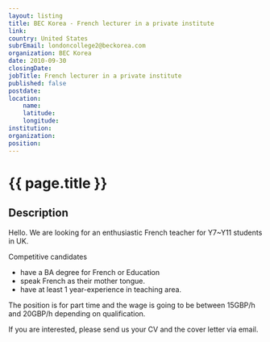 ```yaml
---
layout: listing
title: BEC Korea - French lecturer in a private institute
link:
country: United States
subrEmail: londoncollege2@beckorea.com
organization: BEC Korea 
date: 2010-09-30
closingDate: 
jobTitle: French lecturer in a private institute
published: false
postdate:
location:
    name: 
    latitude: 
    longitude: 
institution: 
organization: 
position: 
--- 
```



# {{ page.title }}

## Description

Hello.
We are looking for an enthusiastic French teacher for Y7~Y11 students in UK. 

Competitive candidates 
  - have a BA degree for French or Education
  - speak French as their mother tongue. 
  - have at least 1 year-experience in teaching area.
  
The position is for part time and the wage is going to be between 15GBP/h and 20GBP/h depending on qualification. 

If you are interested, please send us your CV and the cover letter via email.
  
